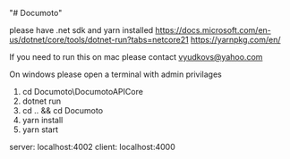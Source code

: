 "# Documoto" 

please have .net sdk and yarn installed
https://docs.microsoft.com/en-us/dotnet/core/tools/dotnet-run?tabs=netcore21
https://yarnpkg.com/en/

If you need to run this on mac please contact vyudkovs@yahoo.com

On windows please open a terminal with admin privilages
1.  cd Documoto\DocumotoAPICore
2.  dotnet run
3.  cd .. && cd Documoto
4.  yarn install
5.  yarn start

server: localhost:4002
client: localhost:4000
